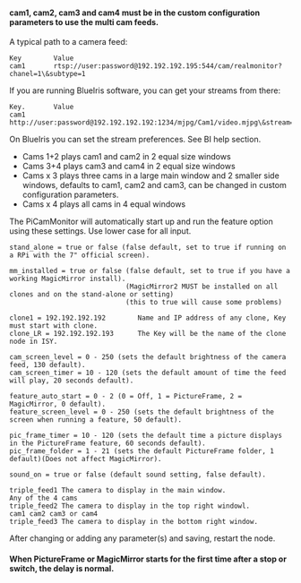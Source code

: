 #### cam1, cam2, cam3 and cam4 must be in the custom configuration parameters to use the multi cam feeds.

A typical path to a camera feed:

    Key        Value
    cam1       rtsp://user:password@192.192.192.195:544/cam/realmonitor?chanel=1\&subtype=1
    
If you are running BlueIris software, you can get your streams from there:

    Key.       Value
    cam1       http://user:password@192.192.192.192:1234/mjpg/Cam1/video.mjpg\&stream=2
    
On BlueIris you can set the stream preferences. See BI help section.

- Cams 1+2 plays cam1 and cam2 in 2 equal size windows
- Cams 3+4 plays cam3 and cam4 in 2 equal size windows
- Cams x 3 plays three cams in a large main window and 2 smaller side windows, defaults to cam1, cam2 and cam3, can be changed in custom configuration parameters.
- Cams x 4 plays all cams in 4 equal windows

The PiCamMonitor will automatically start up and run the feature option using these settings. Use lower case for all input.

    stand_alone = true or false (false default, set to true if running on a RPi with the 7" official screen).
    
    mm_installed = true or false (false default, set to true if you have a working MagicMirror install).
                                 (MagicMirror2 MUST be installed on all clones and on the stand-alone or setting)
                                 (this to true will cause some problems)
                                 
    clone1 = 192.192.192.192        Name and IP address of any clone, Key must start with clone.
    clone_LR = 192.192.192.193      The Key will be the name of the clone node in ISY.
    
    cam_screen_level = 0 - 250 (sets the default brightness of the camera feed, 130 default).
    cam_screen_timer = 10 - 120 (sets the default amount of time the feed will play, 20 seconds default).
    
    feature_auto_start = 0 - 2 (0 = Off, 1 = PictureFrame, 2 = MagicMirror, 0 default).
    feature_screen_level = 0 - 250 (sets the default brightness of the screen when running a feature, 50 default).
    
    pic_frame_timer = 10 - 120 (sets the default time a picture displays in the PictureFrame feature, 60 seconds default).
    pic_frame_folder = 1 - 21 (sets the default PictureFrame folder, 1 default)(Does not affect MagicMirror).
    
    sound_on = true or false (default sound setting, false default).
    
    triple_feed1 The camera to display in the main window.                Any of the 4 cams
    triple_feed2 The camera to display in the top right windowl.       cam1 cam2 cam3 or cam4
    triple_feed3 The camera to display in the bottom right window. 

After changing or adding any parameter(s) and saving, restart the node.

#### When PictureFrame or MagicMirror starts for the first time after a stop or switch, the delay is normal.
